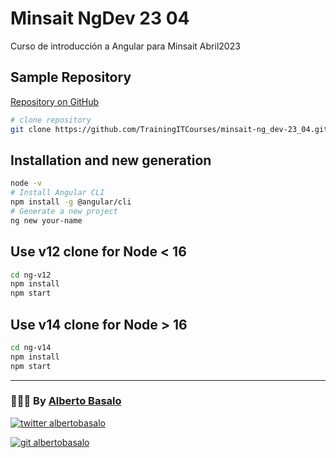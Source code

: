 # Minsait NgDev 23 04

Curso de introducción a Angular para Minsait Abril2023

## Sample Repository

[Repository on GitHub](https://github.com/TrainingITCourses/minsait-ng_dev-23_04)

```bash
# clone repository
git clone https://github.com/TrainingITCourses/minsait-ng_dev-23_04.git
```

## Installation and new generation

```bash
node -v
# Install Angular CLI
npm install -g @angular/cli
# Generate a new project
ng new your-name
```

## Use v12 clone for Node < 16

```bash
cd ng-v12
npm install
npm start
```

## Use v14 clone for Node > 16

```bash
cd ng-v14
npm install
npm start
```

---

<footer>
  <h3>🧑🏼‍💻 By <a href="https://albertobasalo.dev" target="blank">Alberto Basalo</a> </h3>
  <p>
    <a href="https://twitter.com/albertobasalo" target="blank">
      <img src="https://img.shields.io/twitter/follow/albertobasalo?logo=twitter&style=for-the-badge" alt="twitter albertobasalo" />
    </a>
  </p>
  <p>
    <a href="https://github.com/albertobasalo" target="blank">
      <img 
        src="https://img.shields.io/github/followers/albertobasalo?logo=github&label=profile albertobasalo&style=for-the-badge" alt="git albertobasalo" />
    </a>
  </p>
</footer>
